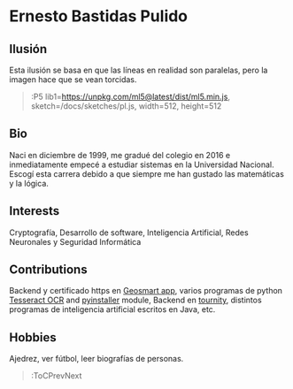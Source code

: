 # Ernesto Bastidas Pulido

## Ilusión

Esta ilusión se basa en que las líneas en realidad son paralelas, pero la imagen hace que se vean torcidas.

> :P5 lib1=https://unpkg.com/ml5@latest/dist/ml5.min.js, sketch=/docs/sketches/pl.js, width=512, height=512

<script>
let img;

function setup() {
  // create an image using the p5 dom library
  // call modelReady() when it is loaded
  img = loadImage("/vc/docs/sketches/Paralelas.png");
  createCanvas(512, 512);
  // set the image size to the size of the canvas

  frameRate(1); // set the frameRate to 1 since we don't need it to be running quickly in this case
}

function draw() {
  background(img);

  noLoop();
}
</script>

## Bio
Naci en diciembre de 1999, me gradué del colegio en 2016 e inmediatamente empecé a estudiar sistemas en la Universidad Nacional. Escogí esta carrera debido a que siempre me han gustado las matemáticas y la lógica. 

## Interests

Cryptografía, Desarrollo de software, Inteligencia Artificial, Redes Neuronales y Seguridad Informática

## Contributions

Backend y certificado https en [Geosmart app](https://github.com/GEGOSMART), varios programas de python [Tesseract OCR](https://en.wikipedia.org/wiki/Tesseract_(software)) and [pyinstaller](https://pypi.org/project/pyinstaller/) module, Backend en [tournity](https://github.com/tournity), distintos programas de inteligencia artificial escritos en Java, etc.

## Hobbies

Ajedrez, ver fútbol, leer biografías de personas.

> :ToCPrevNext